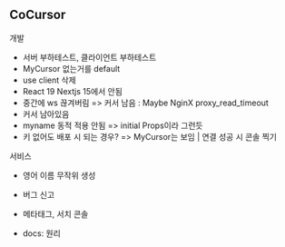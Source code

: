 ## CoCursor

개발

- 서버 부하테스트, 클라이언트 부하테스트
- MyCursor 없는거를 default
- use client 삭제
- React 19 Nextjs 15에서 안됨
- 중간에 ws 끊겨버림 => 커서 남음 : Maybe NginX proxy_read_timeout
- 커서 남아있음
- myname 동적 적용 안됨 => initial Props이라 그런듯
- 키 없어도 배포 시 되는 경우? => MyCursor는 보임 | 연결 성공 시 콘솔 찍기

서비스

- 영어 이름 무작위 생성
- 버그 신고

- 메타태그, 서치 콘솔
- docs: 원리
